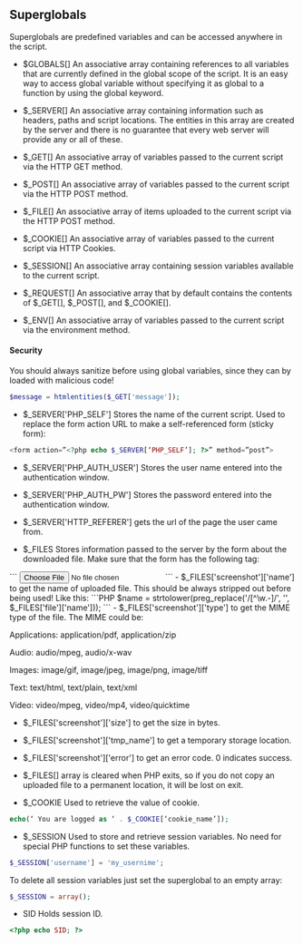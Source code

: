 ## Superglobals
Superglobals are predefined variables and can be accessed anywhere in the script. 

- $GLOBALS[] An associative array containing references to all variables that are currently defined in the global scope of the script. It is an easy way to access global variable without specifying it as global to a function by using the global keyword.

- $_SERVER[] An associative array containing information such as headers, paths and script locations. The entities in this array are created by the server and there is no guarantee that every web server will provide any or all of these.

- $_GET[] An associative array of variables passed to the current script via the HTTP GET method.

- $_POST[] An associative array of variables passed to the current script via the HTTP POST method.

- $_FILE[] An associative array of items uploaded to the current script via the HTTP POST method.

- $_COOKIE[] An associative array of variables passed to the current script via HTTP Cookies.

- $_SESSION[] An associative array containing session variables available to the current script.

- $_REQUEST[] An associative array that by default contains the contents of $_GET[], $_POST[], and $_COOKIE[].

- $_ENV[] An associative array of variables passed to the current script via the environment method.

#### Security
You should always sanitize before using global variables, since they can by loaded with malicious code!
```PHP
$message = htmlentities($_GET['message']);
```

- $_SERVER['PHP_SELF'] Stores the name of the current script. Used to replace the form action URL to make a self-referenced form (sticky form):
```PHP
<form action=”<?php echo $_SERVER[‘PHP_SELF’]; ?>” method=”post”>
```
- $_SERVER['PHP_AUTH_USER'] Stores the user name entered into the authentication window.
- $_SERVER['PHP_AUTH_PW'] Stores the password entered into the authentication window.
- $_SERVER['HTTP_REFERER'] gets the url of the page the user came from.

- $_FILES Stores information passed to the server by the form about the downloaded file. Make sure that the form has the following tag:
<form enctype="multipart/form-data" >
```
<input type="file" name="screenshot" />
```
- $_FILES['screenshot']['name'] to get the name of uploaded file. This should be always stripped out before being used! Like this: 
```PHP
$name = strtolower(preg_replace('/[^\w.-]/', '', $_FILES['file']['name']));
```
- $_FILES['screenshot']['type'] to get the MIME type of the file. The MIME could be:

Applications: application/pdf, application/zip

Audio: audio/mpeg, audio/x-wav

Images: image/gif, image/jpeg, image/png, image/tiff

Text: text/html, text/plain, text/xml

Video: video/mpeg, video/mp4, video/quicktime

- $_FILES['screenshot']['size'] to get the size in bytes.
- $_FILES['screenshot']['tmp_name'] to get a temporary storage location.
- $_FILES['screenshot']['error'] to get an error code. 0 indicates success.
- $_FILES[] array is cleared when PHP exits, so if you do not copy an uploaded file to a permanent location, it will be lost on exit.

- $_COOKIE Used to retrieve the value of cookie.
```PHP
echo(‘ You are logged as ‘ . $_COOKIE[‘cookie_name’]);
```

- $_SESSION Used to store and retrieve session variables. No need for special PHP functions to set these variables.
```PHP
$_SESSION['username'] = 'my_usernime';
```
To delete all session variables just set the superglobal to an empty array:
```PHP
$_SESSION = array();
```

- SID Holds session ID.
```PHP
<?php echo SID; ?>
```

